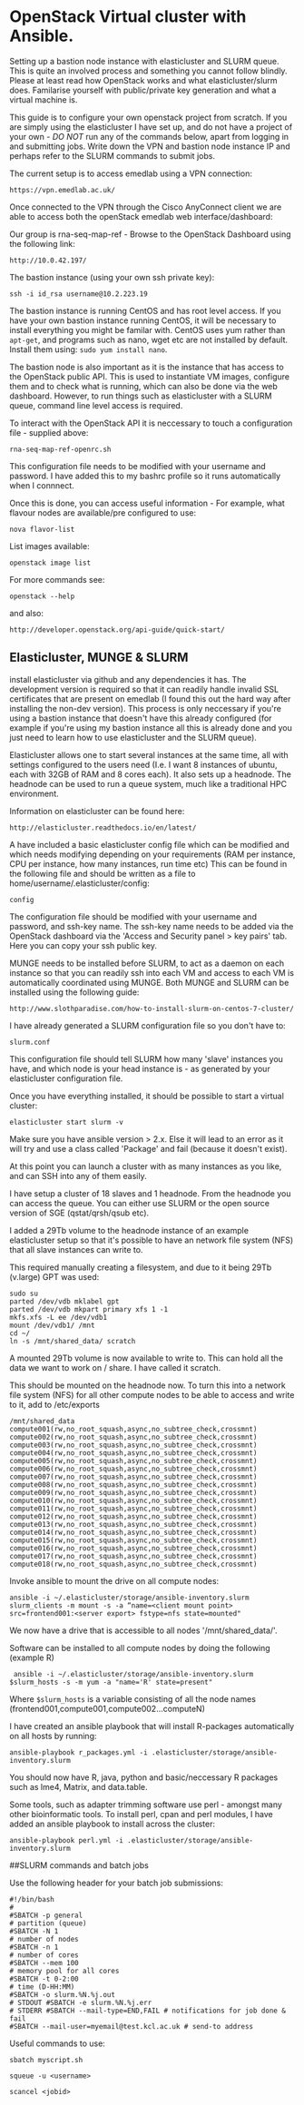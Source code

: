 # OpenStack Virtual cluster with Ansible.
Setting up a bastion node instance with elasticluster and SLURM queue. This is quite an involved process and something you cannot follow blindly. Please at least read how OpenStack works and what elasticluster/slurm does. Familarise yourself with public/private key generation and what a virtual machine is.

This guide is to configure your own openstack project from scratch. If you are simply using the elasticluster I have set up, and do not have a project of your own - *DO NOT* run any of the commands below, apart from logging in and submitting jobs. Write down the VPN and bastion node instance IP and perhaps refer to the SLURM commands to submit jobs. 

The current setup is to access emedlab using a VPN connection:

```https://vpn.emedlab.ac.uk/ ```

Once connected to the VPN through the Cisco AnyConnect client we are able to access both the openStack emedlab web interface/dashboard:

Our group is rna-seq-map-ref - Browse to the OpenStack Dashboard using the following link:

``` http://10.0.42.197/ ```

The bastion instance (using your own ssh private key):

```ssh -i id_rsa username@10.2.223.19```

The bastion instance is running CentOS and has root level access. If you have your own bastion instance running CentOS, it will be necessary to install everything you might be familar with. CentOS uses yum rather than ```apt-get```, and programs such as nano, wget etc are not installed by default. Install them using: ```sudo yum install nano```.

The bastion node is also important as it is the instance that has access to the OpenStack public API. This is used to instantiate VM images, configure them and to check what is running, which can also be done via the web dashboard. However, to run things such as elasticluster with a SLURM queue, command line level access is required.

To interact with the OpenStack API it is neccessary to touch a configuration file - supplied above:

``` rna-seq-map-ref-openrc.sh ```

This configuration file needs to be modified with your username and password. I have added this to my bashrc profile so it runs automatically when I connnect.

Once this is done, you can access useful information - For example, what flavour nodes are available/pre configured to use:

```nova flavor-list```

List images available:

```openstack image list```

For more commands see:

``` openstack --help ``` 

and also:

``` http://developer.openstack.org/api-guide/quick-start/ ```

## Elasticluster, MUNGE & SLURM

install elasticluster via github and any dependencies it has. The development version is required so that it can readily handle invalid SSL certificates that are present on emedlab (I found this out the hard way after installing the non-dev version). This process is only neccessary if you're using a bastion instance that doesn't have this already configured (for example if you're using my bastion instance all this is already done and you just need to learn how to use elasticluster and the SLURM queue). 

Elasticluster allows one to start several instances at the same time, all with settings configured to the users need (I.e. I want 8 instances of ubuntu, each with 32GB of RAM and 8 cores each). It also sets up a headnode. The headnode can be used to run a queue system, much like a traditional HPC environment.

Information on elasticluster can be found here:

``` http://elasticluster.readthedocs.io/en/latest/ ```

A have included a basic elasticluster config file which can be modified and which needs modifying depending on your requirements (RAM per instance, CPU per instance, how many instances, run time etc) This can be found in the following file and should be written as a file to home/username/.elasticluster/config:

``` config ```

The configuration file should be modified with your username and password, and ssh-key name. The ssh-key name needs to be added via the OpenStack dashboard via the 'Access and Security panel > key pairs' tab. Here you can copy your ssh public key.

MUNGE needs to be installed before SLURM, to act as a daemon on each instance so that you can readily ssh into each VM and access to each VM is automatically coordinated using MUNGE. Both MUNGE and SLURM can be installed using the following guide:

``` http://www.slothparadise.com/how-to-install-slurm-on-centos-7-cluster/ ```

I have already generated a SLURM configuration file so you don't have to:

``` slurm.conf ```

This configuration file should tell SLURM how many 'slave' instances you have, and which node is your head instance is - as generated by your elasticluster configuration file.

Once you have everything installed, it should be possible to start a virtual cluster:

``` elasticluster start slurm -v ```

Make sure you have ansible version > 2.x. Else it will lead to an error as it will try and use a class called 'Package' and fail (because it doesn't exist).

At this point you can launch a cluster with as many instances as you like, and can SSH into any of them easily.

I have setup a cluster of 18 slaves and 1 headnode. From the headnode you can access the queue. You can either use SLURM or the open source version of SGE (qstat/qrsh/qsub etc).

I added a 29Tb volume to the headnode instance of an example elasticluster setup so that it's possible to have an network file system (NFS) that all slave instances can write to.

This required manually creating a filesystem, and due to it being 29Tb (v.large) GPT was used:

```
sudo su
parted /dev/vdb mklabel gpt
parted /dev/vdb mkpart primary xfs 1 -1
mkfs.xfs -L ee /dev/vdb1
mount /dev/vdb1/ /mnt
cd ~/
ln -s /mnt/shared_data/ scratch
```
A mounted 29Tb volume is now available to write to. This can hold all the data we want to work on / share. I have called it scratch.

This should be mounted on the headnode now. To turn this into a network file system (NFS) for all other compute nodes to be able to access and write to it, add to /etc/exports

```/mnt/shared_data compute001(rw,no_root_squash,async,no_subtree_check,crossmnt) compute002(rw,no_root_squash,async,no_subtree_check,crossmnt) compute003(rw,no_root_squash,async,no_subtree_check,crossmnt) compute004(rw,no_root_squash,async,no_subtree_check,crossmnt) compute005(rw,no_root_squash,async,no_subtree_check,crossmnt) compute006(rw,no_root_squash,async,no_subtree_check,crossmnt) compute007(rw,no_root_squash,async,no_subtree_check,crossmnt) compute008(rw,no_root_squash,async,no_subtree_check,crossmnt) compute009(rw,no_root_squash,async,no_subtree_check,crossmnt) compute010(rw,no_root_squash,async,no_subtree_check,crossmnt) compute011(rw,no_root_squash,async,no_subtree_check,crossmnt) compute012(rw,no_root_squash,async,no_subtree_check,crossmnt) compute013(rw,no_root_squash,async,no_subtree_check,crossmnt) compute014(rw,no_root_squash,async,no_subtree_check,crossmnt) compute015(rw,no_root_squash,async,no_subtree_check,crossmnt) compute016(rw,no_root_squash,async,no_subtree_check,crossmnt) compute017(rw,no_root_squash,async,no_subtree_check,crossmnt) compute018(rw,no_root_squash,async,no_subtree_check,crossmnt)```

Invoke ansible to mount the drive on all compute nodes:

```ansible -i ~/.elasticluster/storage/ansible-inventory.slurm slurm_clients -m mount -s -a “name=<client mount point> src=frontend001:<server export> fstype=nfs state=mounted"```

We now have a drive that is accessible to all nodes '/mnt/shared_data/'.

Software can be installed to all compute nodes by doing the following (example R)

``` ansible -i ~/.elasticluster/storage/ansible-inventory.slurm $slurm_hosts -s -m yum -a "name='R' state=present"```

Where ```$slurm_hosts``` is a variable consisting of all the node names (frontend001,compute001,compute002...computeN)

I have created an ansible playbook that will install R-packages automatically on all hosts by running:

```ansible-playbook r_packages.yml -i .elasticluster/storage/ansible-inventory.slurm ```

You should now have R, java, python and basic/neccessary R packages such as lme4, Matrix, and data.table.

Some tools, such as adapter trimming software use perl - amongst many other bioinformatic tools. To install perl, cpan and perl modules, I have added an ansible playbook to install across the cluster:

```ansible-playbook perl.yml -i .elasticluster/storage/ansible-inventory.slurm ```

##SLURM commands and batch jobs

Use the following header for your batch job submissions:

```
#!/bin/bash 
# 
#SBATCH -p general 
# partition (queue) 
#SBATCH -N 1 
# number of nodes 
#SBATCH -n 1 
# number of cores 
#SBATCH --mem 100 
# memory pool for all cores 
#SBATCH -t 0-2:00 
# time (D-HH:MM) 
#SBATCH -o slurm.%N.%j.out 
# STDOUT #SBATCH -e slurm.%N.%j.err 
# STDERR #SBATCH --mail-type=END,FAIL # notifications for job done & fail 
#SBATCH --mail-user=myemail@test.kcl.ac.uk # send-to address 
```
Useful commands to use:

``` sbatch myscript.sh ``` 

``` squeue -u <username> ```

``` scancel <jobid> ```
